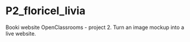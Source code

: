 # P2_floricel_livia
Booki website
OpenClassrooms - project 2. Turn an image mockup into a live website.
